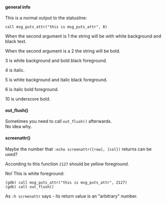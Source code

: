 #### general info

This is a normal output to the statusline:
```
call msg_puts_attr("this is msg_puts_attr", 0)
```

When the second argument is 1 the string will be with white background and \
black text.

When the second argument is a 2 the string will be bold.

3 is white background and bold black foreground.

4 is italic.

5 is white background and italic black foreground.

6 is italic bold foreground.

10 is underscore bold.

#### out_flush()

Sometimes you need to call `out_flush()` afterwards.\
No idea why.

#### screenattr()

Maybe the number that `:echo screenattr([row], [col])` returns can be used?

According to this function `2127` should be yellow foreground.

No! This is white foreground:
```
(gdb) call msg_puts_attr("this is msg_puts_attr", 2127)
(gdb) call out_flush()
```

As `:h screenattr` says - its return value is an "arbitrary" number.
